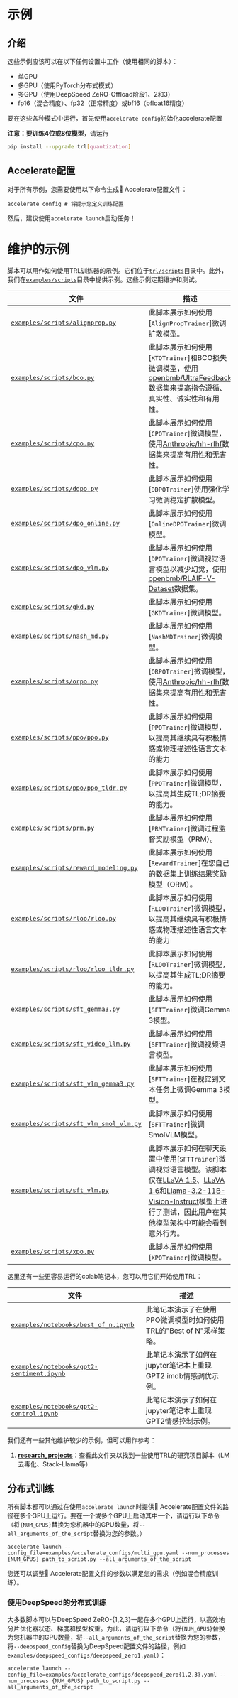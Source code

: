 # 示例


## 介绍

这些示例应该可以在以下任何设置中工作（使用相同的脚本）：
   - 单GPU
   - 多GPU（使用PyTorch分布式模式）
   - 多GPU（使用DeepSpeed ZeRO-Offload阶段1、2和3）
   - fp16（混合精度）、fp32（正常精度）或bf16（bfloat16精度）

要在这些各种模式中运行，首先使用`accelerate config`初始化accelerate配置

**注意：要训练4位或8位模型**，请运行

```bash
pip install --upgrade trl[quantization]
```


## Accelerate配置
对于所有示例，您需要使用以下命令生成🤗 Accelerate配置文件：

```shell
accelerate config # 将提示您定义训练配置
```

然后，建议使用`accelerate launch`启动任务！


# 维护的示例

脚本可以用作如何使用TRL训练器的示例。它们位于[`trl/scripts`](https://github.com/huggingface/trl/blob/main/trl/scripts)目录中。此外，我们在[`examples/scripts`](https://github.com/huggingface/trl/blob/main/examples/scripts)目录中提供示例。这些示例定期维护和测试。

| 文件 | 描述 |
| --- | --- |
| [`examples/scripts/alignprop.py`](https://github.com/huggingface/trl/blob/main/examples/scripts/alignprop.py) | 此脚本展示如何使用[`AlignPropTrainer`]微调扩散模型。 |
| [`examples/scripts/bco.py`](https://github.com/huggingface/trl/blob/main/examples/scripts/bco.py) | 此脚本展示如何使用[`KTOTrainer`]和BCO损失微调模型，使用[openbmb/UltraFeedback](https://huggingface.co/datasets/openbmb/UltraFeedback)数据集来提高指令遵循、真实性、诚实性和有用性。 |
| [`examples/scripts/cpo.py`](https://github.com/huggingface/trl/blob/main/examples/scripts/cpo.py) | 此脚本展示如何使用[`CPOTrainer`]微调模型，使用[Anthropic/hh-rlhf](https://huggingface.co/datasets/Anthropic/hh-rlhf)数据集来提高有用性和无害性。 |
| [`examples/scripts/ddpo.py`](https://github.com/huggingface/trl/blob/main/examples/scripts/ddpo.py) | 此脚本展示如何使用[`DDPOTrainer`]使用强化学习微调稳定扩散模型。 |
| [`examples/scripts/dpo_online.py`](https://github.com/huggingface/trl/blob/main/examples/scripts/dpo_online.py) | 此脚本展示如何使用[`OnlineDPOTrainer`]微调模型。 |
| [`examples/scripts/dpo_vlm.py`](https://github.com/huggingface/trl/blob/main/examples/scripts/dpo_vlm.py) | 此脚本展示如何使用[`DPOTrainer`]微调视觉语言模型以减少幻觉，使用[openbmb/RLAIF-V-Dataset](https://huggingface.co/datasets/openbmb/RLAIF-V-Dataset)数据集。 |
| [`examples/scripts/gkd.py`](https://github.com/huggingface/trl/blob/main/examples/scripts/gkd.py) | 此脚本展示如何使用[`GKDTrainer`]微调模型。 |
| [`examples/scripts/nash_md.py`](https://github.com/huggingface/trl/blob/main/examples/scripts/nash_md.py) | 此脚本展示如何使用[`NashMDTrainer`]微调模型。 |
| [`examples/scripts/orpo.py`](https://github.com/huggingface/trl/blob/main/examples/scripts/orpo.py) | 此脚本展示如何使用[`ORPOTrainer`]微调模型，使用[Anthropic/hh-rlhf](https://huggingface.co/datasets/Anthropic/hh-rlhf)数据集来提高有用性和无害性。 |
| [`examples/scripts/ppo/ppo.py`](https://github.com/huggingface/trl/blob/main/examples/scripts/ppo/ppo.py) | 此脚本展示如何使用[`PPOTrainer`]微调模型，以提高其继续具有积极情感或物理描述性语言文本的能力 |
| [`examples/scripts/ppo/ppo_tldr.py`](https://github.com/huggingface/trl/blob/main/examples/scripts/ppo/ppo_tldr.py) | 此脚本展示如何使用[`PPOTrainer`]微调模型，以提高其生成TL;DR摘要的能力。 |
| [`examples/scripts/prm.py`](https://github.com/huggingface/trl/blob/main/examples/scripts/prm.py) | 此脚本展示如何使用[`PRMTrainer`]微调过程监督奖励模型（PRM）。 |
| [`examples/scripts/reward_modeling.py`](https://github.com/huggingface/trl/blob/main/examples/scripts/reward_modeling.py) | 此脚本展示如何使用[`RewardTrainer`]在您自己的数据集上训练结果奖励模型（ORM）。 |
| [`examples/scripts/rloo/rloo.py`](https://github.com/huggingface/trl/blob/main/examples/scripts/rloo/rloo.py) | 此脚本展示如何使用[`RLOOTrainer`]微调模型，以提高其继续具有积极情感或物理描述性语言文本的能力 |
| [`examples/scripts/rloo/rloo_tldr.py`](https://github.com/huggingface/trl/blob/main/examples/scripts/rloo/rloo_tldr.py) | 此脚本展示如何使用[`RLOOTrainer`]微调模型，以提高其生成TL;DR摘要的能力。 |
| [`examples/scripts/sft_gemma3.py`](https://github.com/huggingface/trl/blob/main/examples/scripts/sft_gemma3.py) | 此脚本展示如何使用[`SFTTrainer`]微调Gemma 3模型。 |
| [`examples/scripts/sft_video_llm.py`](https://github.com/huggingface/trl/blob/main/examples/scripts/sft_video_llm.py) | 此脚本展示如何使用[`SFTTrainer`]微调视频语言模型。 |
| [`examples/scripts/sft_vlm_gemma3.py`](https://github.com/huggingface/trl/blob/main/examples/scripts/sft_vlm_gemma3.py) | 此脚本展示如何使用[`SFTTrainer`]在视觉到文本任务上微调Gemma 3模型。 |
| [`examples/scripts/sft_vlm_smol_vlm.py`](https://github.com/huggingface/trl/blob/main/examples/scripts/sft_vlm_smol_vlm.py) | 此脚本展示如何使用[`SFTTrainer`]微调SmolVLM模型。 |
| [`examples/scripts/sft_vlm.py`](https://github.com/huggingface/trl/blob/main/examples/scripts/sft_vlm.py) | 此脚本展示如何在聊天设置中使用[`SFTTrainer`]微调视觉语言模型。该脚本仅在[LLaVA 1.5](https://huggingface.co/llava-hf/llava-1.5-7b-hf)、[LLaVA 1.6](https://huggingface.co/llava-hf/llava-v1.6-mistral-7b-hf)和[Llama-3.2-11B-Vision-Instruct](https://huggingface.co/meta-llama/Llama-3.2-11B-Vision-Instruct)模型上进行了测试，因此用户在其他模型架构中可能会看到意外行为。 |
| [`examples/scripts/xpo.py`](https://github.com/huggingface/trl/blob/main/examples/scripts/xpo.py) | 此脚本展示如何使用[`XPOTrainer`]微调模型。 |

这里还有一些更容易运行的colab笔记本，您可以用它们开始使用TRL：

| 文件 | 描述 |
| --- | --- |
| [`examples/notebooks/best_of_n.ipynb`](https://github.com/huggingface/trl/tree/main/examples/notebooks/best_of_n.ipynb) | 此笔记本演示了在使用PPO微调模型时如何使用TRL的"Best of N"采样策略。 |
| [`examples/notebooks/gpt2-sentiment.ipynb`](https://github.com/huggingface/trl/tree/main/examples/notebooks/gpt2-sentiment.ipynb) | 此笔记本演示了如何在jupyter笔记本上重现GPT2 imdb情感调优示例。 |
| [`examples/notebooks/gpt2-control.ipynb`](https://github.com/huggingface/trl/tree/main/examples/notebooks/gpt2-control.ipynb) | 此笔记本演示了如何在jupyter笔记本上重现GPT2情感控制示例。 |


我们还有一些其他维护较少的示例，但可以用作参考：
1. **[research_projects](https://github.com/huggingface/trl/tree/main/examples/research_projects)**：查看此文件夹以找到一些使用TRL的研究项目脚本（LM去毒化、Stack-Llama等）


## 分布式训练

所有脚本都可以通过在使用`accelerate launch`时提供🤗 Accelerate配置文件的路径在多个GPU上运行。要在一个或多个GPU上启动其中一个，请运行以下命令（将`{NUM_GPUS}`替换为您机器中的GPU数量，将`--all_arguments_of_the_script`替换为您的参数。）

```shell
accelerate launch --config_file=examples/accelerate_configs/multi_gpu.yaml --num_processes {NUM_GPUS} path_to_script.py --all_arguments_of_the_script
```

您还可以调整🤗 Accelerate配置文件的参数以满足您的需求（例如混合精度训练）。

### 使用DeepSpeed的分布式训练

大多数脚本可以与DeepSpeed ZeRO-{1,2,3}一起在多个GPU上运行，以高效地分片优化器状态、梯度和模型权重。为此，请运行以下命令（将`{NUM_GPUS}`替换为您机器中的GPU数量，将`--all_arguments_of_the_script`替换为您的参数，将`--deepspeed_config`替换为DeepSpeed配置文件的路径，例如`examples/deepspeed_configs/deepspeed_zero1.yaml`）：

```shell
accelerate launch --config_file=examples/accelerate_configs/deepspeed_zero{1,2,3}.yaml --num_processes {NUM_GPUS} path_to_script.py --all_arguments_of_the_script
``` 